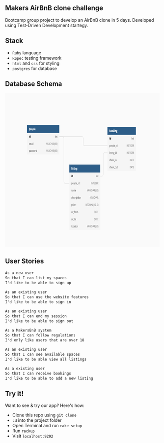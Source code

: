 ## Makers AirBnB clone challenge

Bootcamp group project to develop an AirBnB clone in 5 days. Developed using Test-Driven Development startegy.

## Stack

- `Ruby` language
- `RSpec` testing framework
- `html` and `css` for styling
- `postgres` for database

## Database Schema

<img src="public/img/db_schema.png" width="700" height="500">

## User Stories
```
As a new user
So that I can list my spaces
I'd like to be able to sign up
```

```
As an existing user
So that I can use the website features
I'd like to be able to sign in
```

```
As an existing user
So that I can end my session
I'd like to be able to sign out
```

```
As a MakersBnB system
So that I can follow regulations
I'd only like users that are over 18
```

```
As an existing user
So that I can see available spaces
I'd like to be able view all listings
```

```
As a existing user
So that I can receive bookings
I'd like to be able to add a new listing
```

## Try it!

Want to see & try our app? Here's how:
- Clone this repo using `git clone`
- `cd` into the project folder
- Open Terminal and run `rake setup`
- Run `rackup`
- Visit `localhost:9292`

